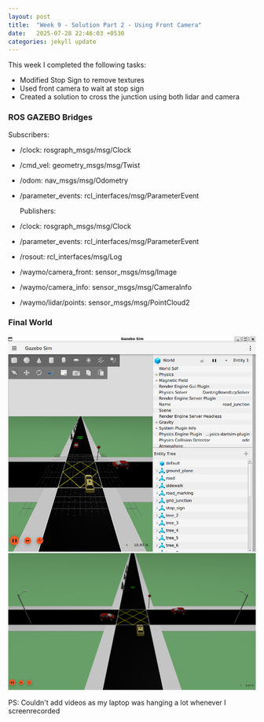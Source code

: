 ```yaml
---
layout: post
title:  "Week 9 - Solution Part 2 - Using Front Camera"
date:   2025-07-28 22:46:03 +0530
categories: jekyll update
---
```


This week I completed the following tasks:

- Modified Stop Sign to remove textures
- Used front camera to wait at stop sign
- Created a solution to cross the junction using both lidar and camera

<h3> ROS GAZEBO Bridges </h3>

Subscribers:

- /clock: rosgraph_msgs/msg/Clock
- /cmd_vel: geometry_msgs/msg/Twist
- /odom: nav_msgs/msg/Odometry
- /parameter_events: rcl_interfaces/msg/ParameterEvent

  Publishers:
  
- /clock: rosgraph_msgs/msg/Clock
- /parameter_events: rcl_interfaces/msg/ParameterEvent
- /rosout: rcl_interfaces/msg/Log
- /waymo/camera_front: sensor_msgs/msg/Image
- /waymo/camera_info: sensor_msgs/msg/CameraInfo
- /waymo/lidar/points: sensor_msgs/msg/PointCloud2

<h3>Final World</h3>

![final](https://github.com/TheRoboticsClub/2025-internship-Astha_Sahu/blob/main/docs/_posts/images/fw.png?raw=true
)
![final2](https://github.com/TheRoboticsClub/2025-internship-Astha_Sahu/blob/main/docs/_posts/images/fw2.png?raw=true)

PS: Couldn't add videos as my laptop was hanging a lot whenever I screenrecorded



